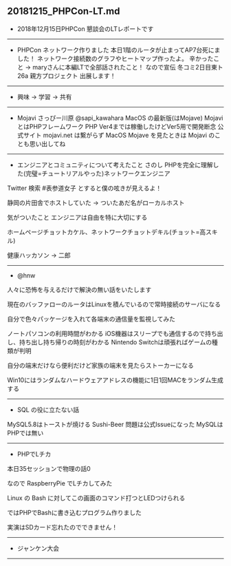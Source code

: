20181215_PHPCon-LT.md
------

* 2018年12月15日PHPCon 懇談会のLTレポートです

-----

* PHPCon ネットワーク作りました
本日1階のルータが止まってAP7台死にました！
ネットワーク接続数のグラフやヒートマップ作ったよ。
辛かったこと -> maryさんに本編LTで全部話されたこと！
なので宣伝
冬コミ2日目東ト26a 親方プロジェクト 出展します！

-----

* 興味 -> 学習 -> 共有

-----

* Mojavi さっぴー川原 @sapi_kawahara
MacOS の最新版(はMojave)
Mojavi とはPHPフレームワーク
PHP Ver4までは稼働したけどVer5用で開発断念
公式サイト mojavi.net は繋がらず
MacOS Mojave を見たときは Mojavi のことも思い出してね

------

* エンジニアとコミュニティについて考えたこと さのし
PHPを完全に理解した(完璧=チュートリアルやった)ネットワークエンジニア

Twitter 検索 #表参道女子 とすると僕の呟きが見えるよ！

静岡の片田舎でホストしていた -> ついたあだ名がローカルホスト

気がついたこと エンジニアは自由を特に大切にする

ホームページチョットカケル、ネットワークチョットデキル(チョット=高スキル)

健康ハッカソン -> 二郎

-----

* @hnw

人々に恐怖を与えるだけで解決の無い話をいたします

現在のバッファローのルータはLinuxを積んでいるので常時接続のサーバになる

自分で色々パッケージを入れて各端末の通信量を監視してみた

ノートパソコンの利用時間がわかる
iOS機器はスリープでも通信するので持ち出し、持ち出し持ち帰りの時刻がわかる
Nintendo Switchは頑張ればゲームの種類が判明

自分の端末だけなら便利だけど家族の端末を見たらストーカーになる

Win10にはランダムなハードウェアアドレスの機能に1日1回MACをランダム生成する

-----

* SQL の役に立たない話

MySQL5.8はトーストが焼ける
Sushi-Beer 問題は公式Issueになった
MySQLはPHPでは無い

-----

* PHPでLチカ

本日35セッションで物理の話0

なので RaspberryPie でLチカしてみた

Linux の Bash に対してこの画面のコマンド打つとLEDつけられる

ではPHPでBashに書き込むプログラム作りました

実演はSDカード忘れたのでできません！

-----

* ジャンケン大会

-----
